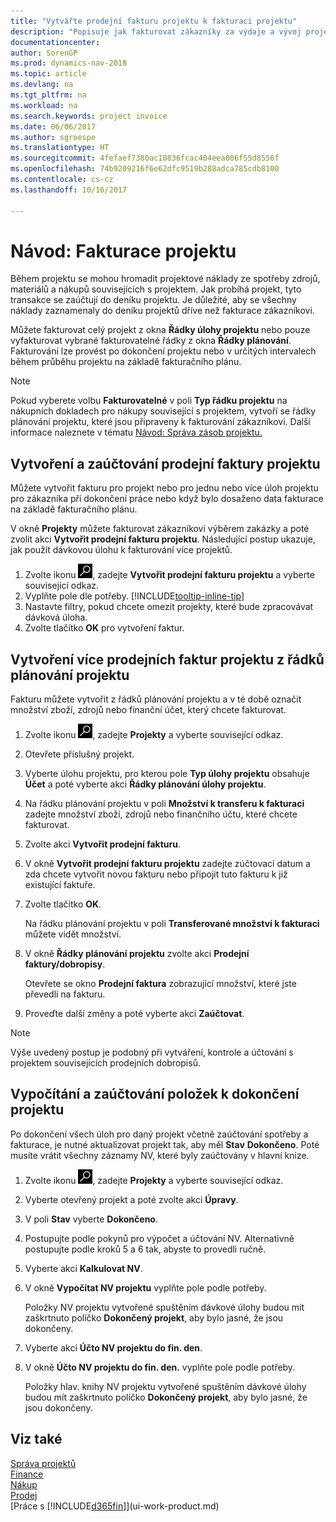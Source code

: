 ```yaml
---
title: "Vytvářte prodejní fakturu projektu k fakturaci projektu"
description: "Popisuje jak fakturovat zákazníky za výdaje a vývoj projektu."
documentationcenter: 
author: SorenGP
ms.prod: dynamics-nav-2018
ms.topic: article
ms.devlang: na
ms.tgt_pltfrm: na
ms.workload: na
ms.search.keywords: project invoice
ms.date: 06/06/2017
ms.author: sgroespe
ms.translationtype: HT
ms.sourcegitcommit: 4fefaef7380ac10836fcac404eea006f55d8556f
ms.openlocfilehash: 74b9209216f6e62dfc9519b288adca785cdb8100
ms.contentlocale: cs-cz
ms.lasthandoff: 10/16/2017

---
```

# <a name="how-to-invoice-jobs"></a>Návod: Fakturace projektu
Během projektu se mohou hromadit projektové náklady ze spotřeby zdrojů, materiálů a nákupů souvisejících s projektem. Jak probíhá projekt, tyto transakce se zaúčtují do deníku projektu. Je důležité, aby se všechny náklady zaznamenaly do deníku projektů dříve než fakturace zákazníkovi.

Můžete fakturovat celý projekt z okna **Řádky úlohy projektu** nebo pouze vyfakturovat vybrané fakturovatelné řádky z okna **Řádky plánování**. Fakturování lze provést po dokončení projektu nebo v určitých intervalech během průběhu projektu na základě fakturačního plánu.

> [!NOTE]  
>   Pokud vyberete volbu **Fakturovatelné** v poli **Typ řádku projektu** na nákupních dokladech pro nákupy související s projektem, vytvoří se řádky plánování projektu, které jsou připraveny k fakturování zákazníkovi. Další informace naleznete v tématu [Návod: Správa zásob projektu.](projects-how-manage-project-supplies.md)

## <a name="to-create-and-post-a-job-sales-invoice"></a>Vytvoření a zaúčtování prodejní faktury projektu
Můžete vytvořit fakturu pro projekt nebo pro jednu nebo více úloh projektu pro zákazníka při dokončení práce nebo když bylo dosaženo data fakturace na základě fakturačního plánu.

V okně **Projekty** můžete fakturovat zákazníkovi výběrem zakázky a poté zvolit akci **Vytvořit prodejní fakturu projektu**. Následující postup ukazuje, jak použít dávkovou úlohu k fakturování více projektů.  

1. Zvolte ikonu ![Vyhledat stránku nebo sestavu](media/ui-search/search_small.png "Ikona Vyhledat stránku nebo sestavu"), zadejte **Vytvořit prodejní fakturu projektu** a vyberte související odkaz.  
2. Vyplňte pole dle potřeby. [!INCLUDE[tooltip-inline-tip](includes/tooltip-inline-tip_md.md)]
3. Nastavte filtry, pokud chcete omezit projekty, které bude zpracovávat dávková úloha.
4. Zvolte tlačítko **OK** pro vytvoření faktur.  

## <a name="to-create-multiple-job-sales-invoices-from-job-planning-lines"></a>Vytvoření více prodejních faktur projektu z řádků plánování projektu
Fakturu můžete vytvořit z řádků plánování projektu a v té době označit množství zboží, zdrojů nebo finanční účet, který chcete fakturovat.

1. Zvolte ikonu ![Vyhledat stránku nebo sestavu](media/ui-search/search_small.png "Ikona Vyhledat stránku nebo sestavu"), zadejte **Projekty** a vyberte související odkaz.
2. Otevřete příslušný projekt.
3. Vyberte úlohu projektu, pro kterou pole **Typ úlohy projektu** obsahuje **Účet** a poté vyberte akci **Řádky plánování úlohy projektu**.  
4. Na řádku plánování projektu v poli **Množství k transferu k fakturaci** zadejte množství zboží, zdrojů nebo finančního účtu, které chcete fakturovat.  
5. Zvolte akci **Vytvořit prodejní fakturu**.
6. V okně **Vytvořit prodejní fakturu projektu** zadejte zúčtovací datum a zda chcete vytvořit novou fakturu nebo připojit tuto fakturu k již existující faktuře.
7. Zvolte tlačítko **OK**.  

    Na řádku plánování projektu v poli **Transferované množství k fakturaci** můžete vidět množství.
8. V okně **Řádky plánování projektu** zvolte akci **Prodejní faktury/dobropisy**.

    Otevřete se okno **Prodejní faktura** zobrazující množství, které jste převedli na fakturu.  
9. Proveďte další změny a poté vyberte akci **Zaúčtovat**.

> [!NOTE]  
>   Výše uvedený postup je podobný při vytváření, kontrole a účtování s projektem souvisejících prodejních dobropisů.

## <a name="to-calculate-and-post-job-completion-entries"></a>Vypočítání a zaúčtování položek k dokončení projektu
Po dokončení všech úloh pro daný projekt včetně zaúčtování spotřeby a fakturace, je nutné aktualizovat projekt tak, aby měl **Stav** **Dokončeno**. Poté musíte vrátit všechny záznamy NV, které byly zaúčtovány v hlavní knize.

1. Zvolte ikonu ![Vyhledat stránku nebo sestavu](media/ui-search/search_small.png "Ikona Vyhledat stránku nebo sestavu"), zadejte **Projekty** a vyberte související odkaz.  
2. Vyberte otevřený projekt a poté zvolte akci **Úpravy**.
3. V poli **Stav** vyberte **Dokončeno**.
4. Postupujte podle pokynů pro výpočet a účtování NV. Alternativně postupujte podle kroků 5 a 6 tak, abyste to provedli ručně.  
5. Vyberte akci **Kalkulovat NV**.
6. V okně **Vypočítat NV projektu** vyplňte pole podle potřeby.  

     Položky NV projektu vytvořené spuštěním dávkové úlohy budou mít zaškrtnuto políčko **Dokončený projekt**, aby bylo jasné, že jsou dokončeny.  
7. Vyberte akci **Účto NV projektu do fin. den**.
8. V okně **Účto NV projektu do fin. den.** vyplňte pole podle potřeby.  

     Položky hlav. knihy NV projektu vytvořené spuštěním dávkové úlohy budou mít zaškrtnuto políčko **Dokončený projekt**, aby bylo jasné, že jsou dokončeny.

## <a name="see-also"></a>Viz také
[Správa projektů](projects-manage-projects.md)  
[Finance](finance.md)  
[Nákup](purchasing-manage-purchasing.md)         
[Prodej](sales-manage-sales.md)      
[Práce s [!INCLUDE[d365fin](includes/d365fin_md.md)]](ui-work-product.md)  


